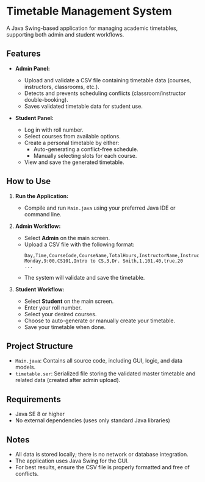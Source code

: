 # Timetable Management System

A Java Swing-based application for managing academic timetables, supporting both admin and student workflows.

## Features

- **Admin Panel:**
  - Upload and validate a CSV file containing timetable data (courses, instructors, classrooms, etc.).
  - Detects and prevents scheduling conflicts (classroom/instructor double-booking).
  - Saves validated timetable data for student use.

- **Student Panel:**
  - Log in with roll number.
  - Select courses from available options.
  - Create a personal timetable by either:
    - Auto-generating a conflict-free schedule.
    - Manually selecting slots for each course.
  - View and save the generated timetable.

## How to Use

1. **Run the Application:**
   - Compile and run `Main.java` using your preferred Java IDE or command line.

2. **Admin Workflow:**
   - Select **Admin** on the main screen.
   - Upload a CSV file with the following format:
     ```
     Day,Time,CourseCode,CourseName,TotalHours,InstructorName,InstructorID,RoomNumber,Capacity,HasAV,NumComputers
     Monday,9:00,CS101,Intro to CS,3,Dr. Smith,1,101,40,true,20
     ...
     ```
   - The system will validate and save the timetable.

3. **Student Workflow:**
   - Select **Student** on the main screen.
   - Enter your roll number.
   - Select your desired courses.
   - Choose to auto-generate or manually create your timetable.
   - Save your timetable when done.

## Project Structure

- `Main.java`: Contains all source code, including GUI, logic, and data models.
- `timetable.ser`: Serialized file storing the validated master timetable and related data (created after admin upload).

## Requirements

- Java SE 8 or higher
- No external dependencies (uses only standard Java libraries)

## Notes

- All data is stored locally; there is no network or database integration.
- The application uses Java Swing for the GUI.
- For best results, ensure the CSV file is properly formatted and free of conflicts.
